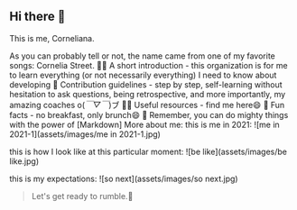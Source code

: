 ## Hi there 👋
This is me, Corneliana.

As you can probably tell or not, the name came from one of my favorite songs: Cornelia Street.
🙋‍♀️ A short introduction - this organization is for me to learn everything (or not necessarily everything) I need to know about developing
🌈 Contribution guidelines - step by step, self-learning without hesitation to ask questions, being retrospective, and more importantly, my amazing coaches o(*￣▽￣*)ブ
👩‍💻 Useful resources - find me here😄
🍿 Fun facts - no breakfast, only brunch😄
🧙 Remember, you can do mighty things with the power of [Markdown]
More about me:
this is me in 2021:
![me in 2021-1](assets/images/me in 2021-1.jpg)

this is how I look like at this particular moment:
![be like](assets/images/be like.jpg)

this is my expectations:
![so next](assets/images/so next.jpg)

>Let's get ready to rumble.🤩